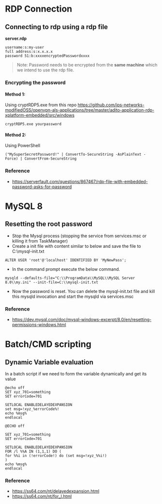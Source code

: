 # RDP Connection
## Connecting to rdp using a rdp file
**server.rdp**
```
username:s:my-user
full address:s:x.x.x.x
password 51:b:xxxxencryptedPasswordxxxx
```
> Note: Password needs to be encrypted from the **same machine** which we intend to use the rdp file.
### Encrypting the password
#### Method 1:
Using cryptRDP5.exe from this repo https://github.com/jps-networks-modifiedOSS/openvpn-als-applications/tree/master/adito-application-rdp-xplatform-embedded/src/windows
```
cryptRDP5.exe yourpassword
```
#### Method 2:
Using PowerShell
```
("MySuperSecretPassword!" | ConvertTo-SecureString -AsPlainText -Force) | ConvertFrom-SecureString
```
### Reference
- https://serverfault.com/questions/867467/rdp-file-with-embedded-password-asks-for-password


# MySQL 8
## Resetting the root password
- Stop the Mysql process (stopping the service from services.msc or killing it from TaskManager)
- Create a init file with content similar to below and save the file to C:\mysql-init.txt
```
ALTER USER 'root'@'localhost' IDENTIFIED BY 'MyNewPass';
```
- In the command prompt execute the below command.
```
mysqld --defaults-file="C:\\ProgramData\\MySQL\\MySQL Server 8.0\\my.ini" --init-file=C:\\mysql-init.txt
```
- Now the password is reset. You can delete the mysql-init.txt file and kill this mysqld invocation and start the mysqld via services.msc

### Reference
- https://dev.mysql.com/doc/mysql-windows-excerpt/8.0/en/resetting-permissions-windows.html


# Batch/CMD scripting
## Dynamic Variable evaluation
In a batch script if we need to form the variable dynamically and get its value
```
@echo off
SET xyz_701=something
SET errorCode=701

SETLOCAL ENABLEDELAYEDEXPANSION
set msg=!xyz_%errorCode%!
echo %msg%
endlocal
```

```
@ECHO off

SET xyz_701=something
SET errorCode=701

SETLOCAL ENABLEDELAYEDEXPANSION
FOR /l %%A IN (1,1,1) DO (
for %%i in (!errorCode!) do (set msg=!xyz_%%i!)
)
echo %msg%
endlocal
```
### Reference
- https://ss64.com/nt/delayedexpansion.html
- https://ss64.com/nt/for_l.html
